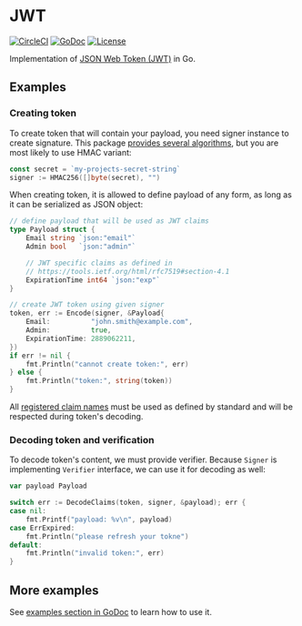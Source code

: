 # JWT

[![CircleCI](https://circleci.com/gh/opinary/jwt.svg?style=shield)](https://circleci.com/gh/opinary/jwt)
[![GoDoc](http://img.shields.io/badge/GoDoc-reference-blue.svg?style=flat)](https://godoc.org/github.com/opinary/jwt)
[![License](http://img.shields.io/badge/license-Apache2-blue.svg?style=flat)](/LICENSE)


Implementation of [JSON Web Token (JWT)](https://tools.ietf.org/html/rfc7519)
in Go.


## Examples

### Creating token

To create token that will contain your payload, you need signer instance to
create signature. This package [provides several
algorithms](https://godoc.org/github.com/opinary/jwt#Signer), but you are most
likely to use HMAC variant:

```go
const secret = `my-projects-secret-string`
signer := HMAC256([]byte(secret), "")
```

When creating token, it is allowed to define payload of any form, as long as it
can be serialized as JSON object:

```go
// define payload that will be used as JWT claims
type Payload struct {
    Email string `json:"email"`
    Admin bool   `json:"admin"`

    // JWT specific claims as defined in
    // https://tools.ietf.org/html/rfc7519#section-4.1
    ExpirationTime int64 `json:"exp"`
}

// create JWT token using given signer
token, err := Encode(signer, &Payload{
    Email:          "john.smith@example.com",
    Admin:          true,
    ExpirationTime: 2889062211,
})
if err != nil {
    fmt.Println("cannot create token:", err)
} else {
    fmt.Println("token:", string(token))
}
```

All [registered claim names](https://tools.ietf.org/html/rfc7519#section-4.1)
must be used as defined by standard and will be respected during token's
decoding.


### Decoding token and verification

To decode token's content, we must provide verifier. Because `Signer` is
implementing `Verifier` interface, we can use it for decoding as well:

```go
var payload Payload

switch err := DecodeClaims(token, signer, &payload); err {
case nil:
    fmt.Printf("payload: %v\n", payload)
case ErrExpired:
    fmt.Println("please refresh your tokne")
default:
    fmt.Println("invalid token:", err)
}
```


## More examples

See [examples section in
GoDoc](https://godoc.org/github.com/opinary/jwt#pkg-examples) to learn how to
use it.
